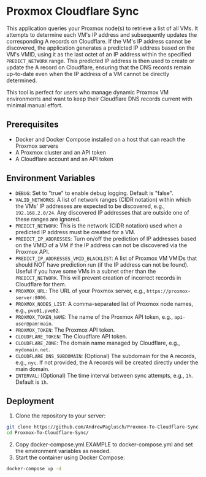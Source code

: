 # Proxmox Cloudflare Sync

This application queries your Proxmox node(s) to retrieve a list of all VMs. It attempts to determine each VM's IP address and subsequently updates the corresponding A records on Cloudflare. If the VM's IP address cannot be discovered, the application generates a predicted IP address based on the VM's VMID, using it as the last octet of an IP address within the specified `PREDICT_NETWORK` range. This predicted IP address is then used to create or update the A record on Cloudflare, ensuring that the DNS records remain up-to-date even when the IP address of a VM cannot be directly determined.

This tool is perfect for users who manage dynamic Proxmox VM environments and want to keep their Cloudflare DNS records current with minimal manual effort.

## Prerequisites

- Docker and Docker Compose installed on a host that can reach the Proxmox servers
- A Proxmox cluster and an API token
- A Cloudflare account and an API token

## Environment Variables

- `DEBUG`: Set to "true" to enable debug logging. Default is "false".
- `VALID_NETWORKS`: A list of network ranges (CIDR notation) within which the VMs' IP addresses are expected to be discovered, e.g., `192.168.2.0/24`. Any discovered IP addresses that are outside one of these ranges are ignored.
- `PREDICT_NETWORK`: This is the network (CIDR notation) used when a predicted IP address must be created for a VM.
- `PREDICT_IP_ADDRESSES`: Turn on/off the prediction of IP addresses based on the VMID of a VM if the IP address can not be discovered via the Proxmox API.
- `PREDICT_IP_ADDRESSES_VMID_BLACKLIST`: A list of Proxmox VM VMIDs that should NOT have prediction run (if the IP address can not be found). Useful if you have some VMs in a subnet other than the `PREDICT_NETWORK`. This will prevent creation of incorrect records in Cloudflare for them. 
- `PROXMOX_URL`: The URL of your Proxmox server, e.g., `https://proxmox-server:8006`.
- `PROXMOX_NODES_LIST`: A comma-separated list of Proxmox node names, e.g., `pve01,pve02`.
- `PROXMOX_TOKEN_NAME`: The name of the Proxmox API token, e.g., `api-user@pam!main`.
- `PROXMOX_TOKEN`: The Proxmox API token.
- `CLOUDFLARE_TOKEN`: The Cloudflare API token.
- `CLOUDFLARE_ZONE`: The domain name managed by Cloudflare, e.g., `mydomain.net`.
- `CLOUDFLARE_DNS_SUBDOMAIN`: (Optional) The subdomain for the A records, e.g., `nyc`. If not provided, the A records will be created directly under the main domain.
- `INTERVAL`: (Optional) The time interval between sync attempts, e.g., `1h`. Default is `1h`.

## Deployment

1. Clone the repository to your server:
```bash
git clone https://github.com/AndrewPaglusch/Proxmox-To-Cloudflare-Sync.git
cd Proxmox-To-Cloudflare-Sync/
```
2. Copy docker-compose.yml.EXAMPLE to docker-compose.yml and set the environment variables as needed.
3. Start the container using Docker Compose:
```bash
docker-compose up -d
```
